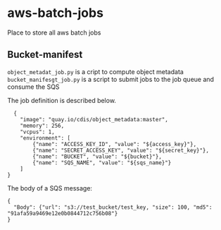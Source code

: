 # aws-batch-jobs
Place to store all aws batch jobs

## Bucket-manifest

`object_metadat_job.py` is a cript to compute object metadata
`bucket_manifesgt_job.py` is a script to submit jobs to the job queue and consume the SQS

The job definition is described below. 
```
  {
    "image": "quay.io/cdis/object_metadata:master",
    "memory": 256,
    "vcpus": 1,
    "environment": [
        {"name": "ACCESS_KEY_ID", "value": "${access_key}"},
        {"name": "SECRET_ACCESS_KEY", "value": "${secret_key}"},
        {"name": "BUCKET", "value": "${bucket}"},
        {"name": "SQS_NAME", "value": "${sqs_name}"}
    ]
}
```

The body of a SQS message:
```
{
  "Body": {"url": "s3://test_bucket/test_key, "size": 100, "md5": "91afa59a9469e12e0b0844712c756b08"}
}
```